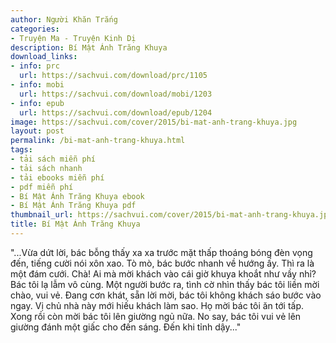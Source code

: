 ```yaml
---
author: Người Khăn Trắng
categories:
- Truyện Ma - Truyện Kinh Dị
description: Bí Mật Ánh Trăng Khuya
download_links:
- info: prc
  url: https://sachvui.com/download/prc/1105
- info: mobi
  url: https://sachvui.com/download/mobi/1203
- info: epub
  url: https://sachvui.com/download/epub/1204
image: https://sachvui.com/cover/2015/bi-mat-anh-trang-khuya.jpg
layout: post
permalink: /bi-mat-anh-trang-khuya.html
tags:
- tải sách miễn phí
- tải sách nhanh
- tải ebooks miễn phí
- pdf miễn phí
- Bí Mật Ánh Trăng Khuya ebook
- Bí Mật Ánh Trăng Khuya pdf
thumbnail_url: https://sachvui.com/cover/2015/bi-mat-anh-trang-khuya.jpg
title: Bí Mật Ánh Trăng Khuya
---
```


 <div class="item-desc text-justify"> "...Vừa dứt lời, bác bỗng thấy xa xa trước mặt thấp thoáng bóng đèn vọng đến, tiếng cười nói xôn xao. Tò mò, bác bước nhanh về hướng ấy. Thì ra là một đám cưới. Chà! Ai mà mời khách vào cái giờ khuya khoắt như vầy nhỉ? Bác tôi lạ lẫm vô cùng. Một người bước ra, tình cờ nhìn thấy bác tôi liền mời chào, vui vẻ. Đang cơn khát, sẵn lời mời, bác tôi không khách sáo bước vào ngay. Vị chủ nhà này mới hiếu khách làm sao. Họ mời bác tôi ăn tới tấp. Xong rồi còn mời bác tôi lên giường ngủ nữa. No say, bác tôi vui vẻ lên giường đánh một giấc cho đến sáng. Đến khi tỉnh dậy..." </div>